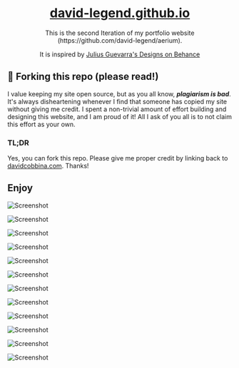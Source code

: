 <h1 align="center">
  <a href="https://david-legend.github.io" target="_blank">david-legend.github.io</a>
</h1>

<p align="center">
    This is the second Iteration of my portfolio website (https://github.com/david-legend/aerium).
</p>
<p align="center">
    It is inspired by <a href="https://www.behance.net/gallery/63574251/Personal-Portfolio-Website-Design" target="_blank">Julius Guevarra's Designs on Behance</a>
</p>



## 🚨 Forking this repo (please read!)

I value keeping my site open source, but as you all know, _**plagiarism is bad**_. It's always disheartening whenever I find that someone has copied my site without giving me credit. I spent a non-trivial amount of effort building and designing this website, and I am proud of it! All I ask of you all is to not claim this effort as your own.

### TL;DR

Yes, you can fork this repo. Please give me proper credit by linking back to [davidcobbina.com](http://davidcobbina.com). Thanks!


## Enjoy

![Screenshot](assets/screenshots/0.jpg)

![Screenshot](assets/screenshots/1.jpg)

![Screenshot](assets/screenshots/2.jpg)

![Screenshot](assets/screenshots/3.gif)

![Screenshot](assets/screenshots/4.jpg)

![Screenshot](assets/screenshots/5.gif)

![Screenshot](assets/screenshots/6.gif)

![Screenshot](assets/screenshots/7.jpg)

![Screenshot](assets/screenshots/8.jpg)

![Screenshot](assets/screenshots/9.jpg)

![Screenshot](assets/screenshots/10.jpg)

![Screenshot](assets/screenshots/11.jpg)




